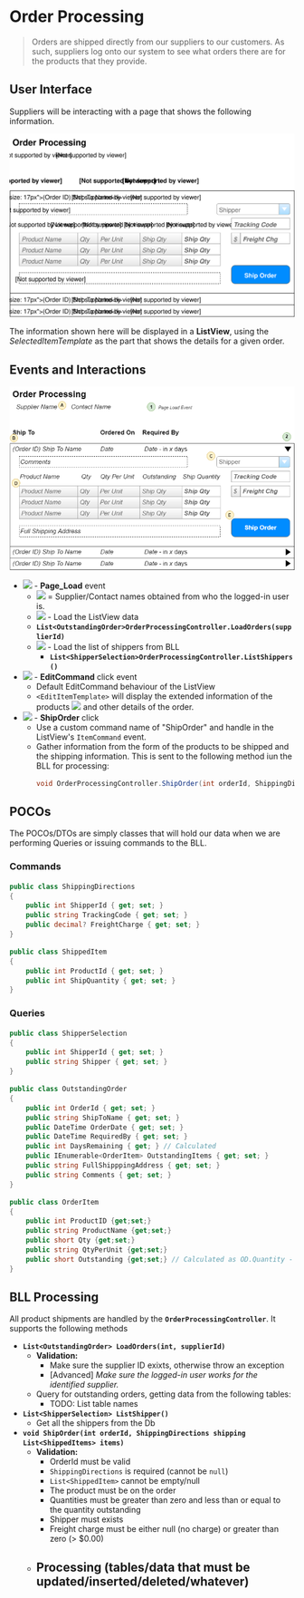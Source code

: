 # Order Processing

> Orders are shipped directly from our suppliers to our customers. As such, suppliers log onto our system to see what orders there are for the products that they provide.

## User Interface

Suppliers will be interacting with a page that shows the following information.

![Mockup](./Shipping-Orders.svg)

The information shown here will be displayed in a **ListView**, using the *SelectedItemTemplate* as the part that shows the details for a given order.

## Events and Interactions

![Plan](Shipping-Order-Plan.png)

- ![](1.svg) - **Page_Load** event
    - ![](A,svg) = Supplier/Contact names obtained
    from who the logged-in user is.
    - ![](B.svg) - Load the ListView data
    - **`List<OutstandingOrder>OrderProcessingController.LoadOrders(supplierId)`**
    - ![](C.svg) - Load the list of shippers from BLL
        - **`List<ShipperSelection>OrderProcessingController.ListShippers()`**
- ![](2.svg) - **EditCommand** click event
    - Default EditCommand behaviour of the ListView
    - `<EditItemTemplate>` will display the extended information of the products ![](D.svg) and other details of the order.
- ![](3.svg) - **ShipOrder** click
    - Use a custom command name of "ShipOrder" and handle in the ListView's `ItemCommand` event.
    - Gather information from the form of the products to be shipped and the shipping information. This is sent to the following method iun the BLL for processing:
        ```csharp
        void OrderProcessingController.ShipOrder(int orderId, ShippingDirections shipping, List<ShippedItem> items)
        ```

## POCOs

The POCOs/DTOs are simply classes that will hold our data when we are performing Queries or issuing commands to the BLL.

### Commands

```csharp
public class ShippingDirections
{
    public int ShipperId { get; set; }
    public string TrackingCode { get; set; }
    public decimal? FreightCharge { get; set; }
}
```

```csharp
public class ShippedItem
{
    public int ProductId { get; set; }
    public int ShipQuantity { get; set; }
}
```


### Queries

```csharp
public class ShipperSelection
{
    public int ShipperId { get; set; }
    public string Shipper { get; set; }
}    
```

```csharp
public class OutstandingOrder
{
    public int OrderId { get; set; }
    public string ShipToName { get; set; }
    public DateTime OrderDate { get; set; }
    public DateTime RequiredBy { get; set; }
    public int DaysRemaining { get; } // Calculated
    public IEnumerable<OrderItem> OutstandingItems { get; set; }
    public string FullShipppingAddress { get; set; }
    public string Comments { get; set; }
}
```

```csharp
public class OrderItem
{
    public int ProductID {get;set;}
    public string ProductName {get;set;}
    public short Qty {get;set;}
    public string QtyPerUnit {get;set;}
    public short Outstanding {get;set;} // Calculated as OD.Quantity - Sum(Shipped qty)
}
```

## BLL Processing

All product shipments are handled by the **`OrderProcessingController`**. It supports the following methods

- **`List<OutstandingOrder> LoadOrders(int, supplierId)`**
    - **Validation:**
        - Make sure the supplier ID exixts, otherwise throw an exception
        - [Advanced] *Make sure the logged-in user works for the identified supplier.*
    - Query for outstanding orders, getting data from the following tables:
        - TODO: List table names
- **`List<ShipperSelection> ListShipper()`**
    - Get all the shippers from the Db
- **`void ShipOrder(int orderId, ShippingDirections shipping List<ShippedItems> items)`**
    - **Validation:**
        - OrderId must be valid 
        - `ShippingDirections` is required (cannot be `null`)
        - `List<ShippedItem>` cannot be empty/null
        - The product must be on the order
        - Quantities must be greater than zero and less than or equal to the quantity outstanding
        - Shipper must exists
        - Freight charge must be either null (no charge) or greater than zero (> $0.00)
    - **Processing** (tables/data that must be updated/inserted/deleted/whatever)
        - 